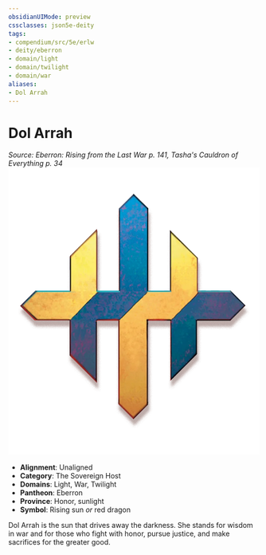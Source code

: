 ```yaml
---
obsidianUIMode: preview
cssclasses: json5e-deity
tags:
- compendium/src/5e/erlw
- deity/eberron
- domain/light
- domain/twilight
- domain/war
aliases: 
- Dol Arrah
---
```

# Dol Arrah
*Source: Eberron: Rising from the Last War p. 141, Tasha's Cauldron of Everything p. 34* 
![The Sovereign Host](/3-Mechanics/CLI/deities/img/erlw-the-sovereign-host.webp#symbol)

- **Alignment**: Unaligned
- **Category**: The Sovereign Host
- **Domains**: Light, War, Twilight
- **Pantheon**: Eberron
- **Province**: Honor, sunlight
- **Symbol**: Rising sun *or* red dragon

Dol Arrah is the sun that drives away the darkness. She stands for wisdom in war and for those who fight with honor, pursue justice, and make sacrifices for the greater good.